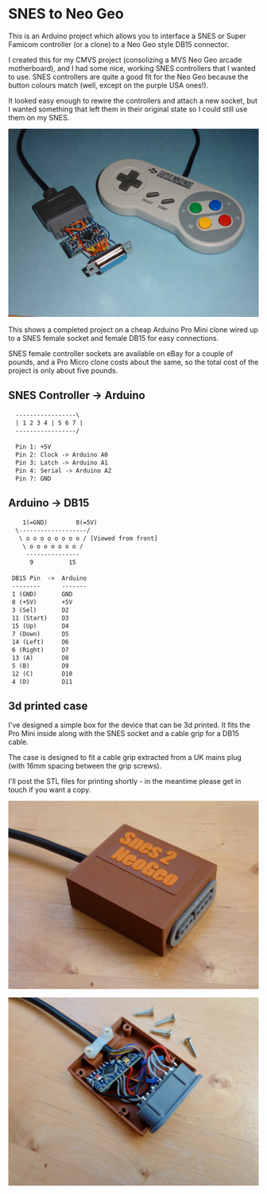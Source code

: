 SNES to Neo Geo
===============

This is an Arduino project which allows you to interface a SNES or Super Famicom controller
(or a clone) to a Neo Geo style DB15 connector.

I created this for my CMVS project (consolizing a MVS Neo Geo arcade motherboard), and I had
some nice, working SNES controllers that I wanted to use. SNES controllers are quite a good fit
for the Neo Geo because the button colours match (well, except on the purple USA ones!).

It looked easy enough to rewire the controllers and attach a new socket, but I wanted something
that left them in their original state so I could still use them on my SNES.

![Image](ProMini.jpg?raw=true)

This shows a completed project on a cheap Arduino Pro Mini clone wired up to a SNES female
socket and female DB15 for easy connections.

SNES female controller sockets are available on eBay for a couple of pounds, and a Pro Micro
clone costs about the same, so the total cost of the project is only about five pounds.

SNES Controller -> Arduino
--------------------------

```
  -----------------\
  | 1 2 3 4 | 5 6 7 |
  -----------------/
  
  Pin 1: +5V
  Pin 2: Clock -> Arduino A0
  Pin 3: Latch -> Arduino A1
  Pin 4: Serial -> Arduino A2
  Pin 7: GND
```

Arduino -> DB15
---------------

```
    1(=GND)        8(=5V)
  \-------------------/
   \ o o o o o o o o / [Viewed from front]
    \ o o o o o o o /
     --------------- 
      9          15

 DB15 Pin  ->  Arduino
 --------      -------
 1 (GND)       GND
 8 (+5V)       +5V
 3 (Sel)       D2
 11 (Start)    D3
 15 (Up)       D4
 7 (Down)      D5
 14 (Left)     D6
 6 (Right)     D7
 13 (A)        D8
 5 (B)         D9
 12 (C)        D10
 4 (D)         D11
```

3d printed case
---------------

I've designed a simple box for the device that can be 3d printed. It fits the Pro Mini inside
along with the SNES socket and a cable grip for a DB15 cable.

The case is designed to fit a cable grip extracted from a UK mains plug (with 16mm spacing between
the grip screws).

I'll post the STL files for printing shortly - in the meantime please get in touch if you want a copy.

![Image](3dPrint.jpg?raw=true)

![Image](3dPrint2.jpg?raw=true)

